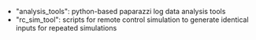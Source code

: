* "analysis_tools": python-based paparazzi log data analysis tools
* "rc_sim_tool": scripts for remote control simulation to generate identical inputs for repeated simulations